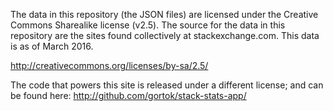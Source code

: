 The data in this repository (the JSON files) are licensed under the Creative Commons Sharealike license (v2.5).
The source for the data in this repository are the sites found collectively at stackexchange.com. This data is as of March 2016.

http://creativecommons.org/licenses/by-sa/2.5/

The code that powers this site is released under a different license; and can be found here: http://github.com/gortok/stack-stats-app/

